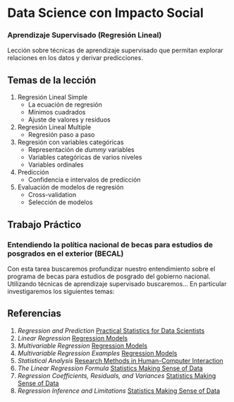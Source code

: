 # Data Science con Impacto Social

### Aprendizaje Supervisado (Regresión Lineal)

Lección sobre técnicas de aprendizaje supervisado que permitan explorar relaciones en los datos y derivar predicciones.

## Temas de la lección

1. Regresión Lineal Simple
	+ La ecuación de regresión
	+ Mínimos cuadrados
	+ Ajuste de valores y residuos
2. Regresión Lineal Multiple
	+ Regresión paso a paso
4. Regresión con variables categóricas
	+ Representación de _dummy_ variables
	+ Variables categóricas de varios niveles
	+ Variables ordinales
5. Predicción
	+ Confidencia e intervalos de predicción
6. Evaluación de modelos de regresión
	+ Cross-validation
	+ Selección de modelos

## Trabajo Práctico

### Entendiendo la política nacional de becas para estudios de posgrados en el exterior (BECAL)

Con esta tarea buscaremos profundizar nuestro entendimiento sobre el programa de becas para estudios de posgrado del gobierno nacional. Utilizando técnicas de aprendizaje supervisado buscaremos... En particular investigaremos los siguientes temas:

## Referencias

1. _Regression and Prediction_ [Practical Statistics for Data Scientists](https://www.amazon.com/Practical-Statistics-Data-Scientists-Essential/dp/1491952962/ref=sr_1_1?s=books&ie=UTF8&qid=1504535426&sr=1-1&keywords=practical+statistics+for+data+scientists)
2. _Linear Regression_ [Regression Models](https://github.com/DataScienceSpecialization/courses/blob/master/07_RegressionModels/01_05_linearRegression/index.Rmd)
3. _Multivariable Regression_ [Regression Models](https://github.com/DataScienceSpecialization/courses/blob/master/07_RegressionModels/02_01_multivariate/index.Rmd)
4. _Multivariable Regression Examples_ [Regression Models](https://github.com/DataScienceSpecialization/courses/blob/master/07_RegressionModels/02_02_multivariateExamples/index.Rmd)
5. _Statistical Analysis_ [Research Methods in Human-Computer Interaction](https://www.amazon.com/Research-Methods-Human-Computer-Interaction-Second/dp/0128053909/ref=sr_1_1?ie=UTF8&qid=1504800385&sr=8-1&keywords=Research+Methods+in+Human-Computer+Interaction)
6. _The Linear Regression Formula_ [Statistics Making Sense of Data](https://www.dropbox.com/s/9gk03kgjaazgzqd/7.1%20The%20Linear%20Regression%20Formula.mp4?dl=0)
7. _Regression Coefficients, Residuals, and Variances_ [Statistics Making Sense of Data](https://www.dropbox.com/s/mae01clesnycg5r/7_2%20Regression%20Coefficients%2C%20Residuals%20and%20Variances.mp4?dl=0)
8. _Regression Inference and Limitations_ [Statistics Making Sense of Data](https://www.dropbox.com/s/t0704s6p7jjf01s/7_3%20Regression%20Inference%20and%20Limitations.mp4?dl=0)